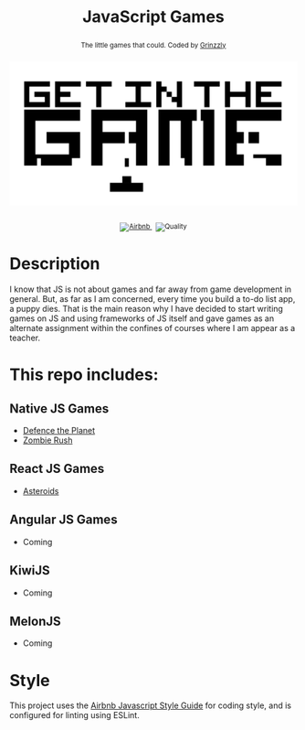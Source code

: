 <h1 align="center">JavaScript Games</h1>

<div align="center">
  <sub>The little games that could. Coded by
  <a href="https://github.com/Grinzzly">Grinzzly</a>
  </a>
  <br>
  <br>
  <img src="./src/GetInTheGameLogo.png" alt="JsGames">
  <br>
  <br>
  <a href="https://github.com/airbnb/javascript">
        <img src="https://img.shields.io/badge/Code%20Style-Airbnb-red.svg"
             alt="Airbnb">
  </a>
  &nbsp;
  <img src="https://img.shields.io/badge/60%25%20of%20the%20time-works%20every%20time-blue.svg" alt="Quality">
</div>

# Description

I know that JS is not about games and far away from game development in general. But,
as far as I am concerned, every time you build a to-do list app, a puppy dies. That is
the main reason why I have decided to start writing games on JS and using frameworks of JS itself
and gave games as an alternate assignment within the confines of courses where I
am appear as a teacher.

# This repo includes:

## Native JS Games

* [Defence the Planet](./Defence%20the%20Planet)
* [Zombie Rush](./Zombie%20Rusher)

## React JS Games

* [Asteroids](./Asteroids)

## Angular JS Games

* Coming 

## KiwiJS

* Coming 

## MelonJS

* Coming 

# Style

This project uses the [Airbnb Javascript Style Guide](https://github.com/airbnb/javascript)
for coding style, and is configured for linting using ESLint. 
